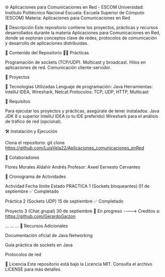 🌐 Aplicaciones para Comunicaciones en Red - ESCOM
Universidad: Instituto Politécnico Nacional
Escuela: Escuela Superior de Cómputo (ESCOM)
Materia: Aplicaciones para Comunicaciones en Red

📖 Descripción
Este repositorio contiene los proyectos, prácticas y recursos desarrollados durante la materia Aplicaciones para Comunicaciones en Red, donde se exploran conceptos clave de redes, protocolos de comunicación y desarrollo de aplicaciones distribuidas.

🚀 Contenido del Repositorio
🧑‍💻 Prácticas

Programación de sockets (TCP/UDP).
Multicast y broadcast.
Hilos en aplicaciones de red.
Comunicación cliente-servidor.


📂 Proyectos

🔧 Tecnologías Utilizadas
Lenguaje de programación: Java
Herramientas: IntelliJ IDEA, Wireshark, Netcat
Protocolos: TCP, UDP, HTTP, Multicast

📜 Requisitos

Para ejecutar los proyectos y prácticas, asegúrate de tener instalados:
Java JDK 8 o superior
IntelliJ IDEA (o tu IDE preferido)
Wireshark para el análisis de tráfico de red (opcional).

🛠️ Instalación y Ejecución


Clona el repositorio:
git clone https://github.com/LuisVela22/Aplicaciones_comunicaciones_enRed


🤝 Colaboradores

Flores Morales Aldahir Andrés 
Profesor: Axeel Eernesto Cervantes

📅 Cronograma de Actividades

Actividad	Fecha límite	Estado
PRACTICA 1	(Sockets bloqueantes)   01 de septiembre	✅ Completado

Práctica 2 (Sockets UDP)	15 de septiembre	✅ Completado

Proyecto 3 (Chat grupal)	30 de septiembre	🔄 En progreso    ----> Creditos a: https://github.com/GerardoGarzon

...	...	...
🌟 Recursos Adicionales

Documentación oficial de Java Networking

Guía práctica de sockets en Java

Protocolos de red


📝 Licencia
Este repositorio está bajo la Licencia MIT. Consulta el archivo LICENSE para más detalles.
